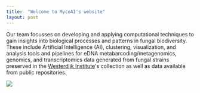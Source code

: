 ```yaml
---
title:  "Welcome to MycoAI's website"
layout: post
---
```


Our team focusses on developing and applying computational techniques to gain insights into biological processes and patterns in fungal biodiversity.
These include Artificial Intelligence (AI), clustering, visualization, and analysis tools and pipelines for eDNA metabarcoding/metagenomics, genomics, and 
transcriptomics data generated from fungal strains preserved in the [Westerdijk Institute](https://wi.knaw.nl/)'s collection as well as data available from public repositories.

<img src="https://MycoAI.github.io/photos/logo31_dutch_biodiversity_MycoAI.png" />
